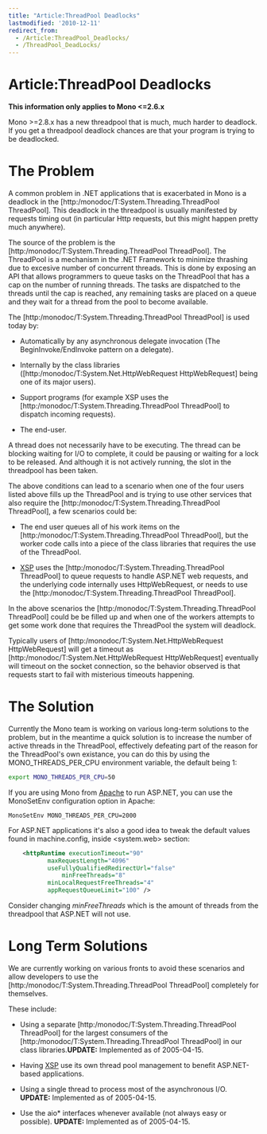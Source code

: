 ```yaml
---
title: "Article:ThreadPool Deadlocks"
lastmodified: '2010-12-11'
redirect_from:
  - /Article:ThreadPool_Deadlocks/
  - /ThreadPool_DeadLocks/
---
```


Article:ThreadPool Deadlocks
============================

 **This information only applies to Mono \<=2.6.x**

Mono \>=2.8.x has a new threadpool that is much, much harder to deadlock. If you get a threadpool deadlock chances are that your program is trying to be deadlocked.

The Problem
===========

A common problem in .NET applications that is exacerbated in Mono is a deadlock in the [http:/monodoc/T:System.Threading.ThreadPool ThreadPool]. This deadlock in the threadpool is usually manifested by requests timing out (in particular Http requests, but this might happen pretty much anywhere).

The source of the problem is the [http:/monodoc/T:System.Threading.ThreadPool ThreadPool]. The ThreadPool is a mechanism in the .NET Framework to minimize thrashing due to excesive number of concurrent threads. This is done by exposing an API that allows programmers to queue tasks on the ThreadPool that has a cap on the number of running threads. The tasks are dispatched to the threads until the cap is reached, any remaining tasks are placed on a queue and they wait for a thread from the pool to become available.

The [http:/monodoc/T:System.Threading.ThreadPool ThreadPool] is used today by:

-   Automatically by any asynchronous delegate invocation (The BeginInvoke/EndInvoke pattern on a delegate).

-   Internally by the class libraries ([http:/monodoc/T:System.Net.HttpWebRequest HttpWebRequest] being one of its major users).

-   Support programs (for example XSP uses the [http:/monodoc/T:System.Threading.ThreadPool ThreadPool] to dispatch incoming requests).

-   The end-user.

A thread does not necessarily have to be executing. The thread can be blocking waiting for I/O to complete, it could be pausing or waiting for a lock to be released. And although it is not actively running, the slot in the threadpool has been taken.

The above conditions can lead to a scenario when one of the four users listed above fills up the ThreadPool and is trying to use other services that also require the [http:/monodoc/T:System.Threading.ThreadPool ThreadPool], a few scenarios could be:

-   The end user queues all of his work items on the [http:/monodoc/T:System.Threading.ThreadPool ThreadPool], but the worker code calls into a piece of the class libraries that requires the use of the ThreadPool.

-   [XSP](/ASP.NET) uses the [http:/monodoc/T:System.Threading.ThreadPool ThreadPool] to queue requests to handle ASP.NET web requests, and the underlying code internally uses HttpWebRequest, or needs to use the [http:/monodoc/T:System.Threading.ThreadPool ThreadPool].

In the above scenarios the [http:/monodoc/T:System.Threading.ThreadPool ThreadPool] could be be filled up and when one of the workers attempts to get some work done that requires the ThreadPool the system will deadlock.

Typically users of [http:/monodoc/T:System.Net.HttpWebRequest HttpWebRequest] will get a timeout as [http:/monodoc/T:System.Net.HttpWebRequest HttpWebRequest] eventually will timeout on the socket connection, so the behavior observed is that requests start to fail with misterious timeouts happening.

The Solution
============

Currently the Mono team is working on various long-term solutions to the problem, but in the meantime a quick solution is to increase the number of active threads in the ThreadPool, effectively defeating part of the reason for the ThreadPool's own existance, you can do this by using the MONO_THREADS_PER_CPU environment variable, the default being 1:

``` bash
export MONO_THREADS_PER_CPU=50
```

If you are using Mono from [Apache](http://www.apache.org/) to run ASP.NET, you can use the MonoSetEnv configuration option in Apache:

    MonoSetEnv MONO_THREADS_PER_CPU=2000

For ASP.NET applications it's also a good idea to tweak the default values found in machine.config, inside \<system.web\> section:

``` xml
    <httpRuntime executionTimeout="90"
           maxRequestLength="4096"
           useFullyQualifiedRedirectUrl="false"
               minFreeThreads="8"
           minLocalRequestFreeThreads="4"
           appRequestQueueLimit="100" />
```

Consider changing *minFreeThreads* which is the amount of threads from the threadpool that ASP.NET will not use.

Long Term Solutions
===================

We are currently working on various fronts to avoid these scenarios and allow developers to use the [http:/monodoc/T:System.Threading.ThreadPool ThreadPool] completely for themselves.

These include:

-   Using a separate [http:/monodoc/T:System.Threading.ThreadPool ThreadPool] for the largest consumers of the [http:/monodoc/T:System.Threading.ThreadPool ThreadPool] in our class libraries.**UPDATE:** Implemented as of 2005-04-15.

-   Having [XSP](/ASP.NET) use its own thread pool management to benefit ASP.NET-based applications.

-   Using a single thread to process most of the asynchronous I/O. **UPDATE:** Implemented as of 2005-04-15.

-   Use the aio\* interfaces whenever available (not always easy or possible). **UPDATE:** Implemented as of 2005-04-15.


